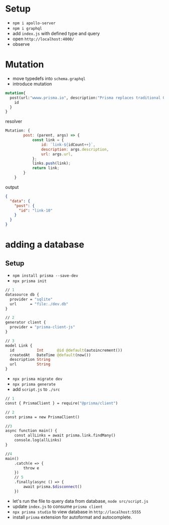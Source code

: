 # Setup
- `npm i apollo-server`
- `npm i graphql`
- add `index.js` with defined type and query
- open `http://localhost:4000/`
- observe

# Mutation
- move typedefs into `schema.graphql`
- introduce mutation
```graphql
mutation{
  post(url:"wwww.prisma.io", description:"Prisma replaces traditional ORMs"){
    id
  }
}
```
resolver
```javascript
Mutation: {
        post: (parent, args) => {
            const link = {
                id: `link-${idCount++}`,
                description: args.description,
                url: args.url,
            };
            links.push(link);
            return link;
        }
    }
```
output
```json
{
  "data": {
    "post": {
      "id": "link-10"
    }
  }
}
```

# adding a database
## Setup
- `npm install prisma --save-dev`
- `npx prisma init`
```graphql
// 1
datasource db {
  provider = "sqlite"
  url      = "file:./dev.db"
}

// 2
generator client {
  provider = "prisma-client-js"
}

// 3
model Link {
  id          Int      @id @default(autoincrement())
  createdAt   DateTime @default(now())
  description String
  url         String
}
```
- `npx prisma migrate dev`
- `npx prisma generate`
- add `script.js` to `./src`
```graphql
// 1
const { PrismaClient } = require("@prisma/client")

// 2
const prisma = new PrismaClient()

//3
async function main() {
    const allLinks = await prisma.link.findMany()
    console.log(allLinks)
}

//4
main()
    .catch(e => {
        throw e
    })
    // 5
    .finally(async () => {
        await prisma.$disconnect()
    })
```
- let's run the file to query data from database, `node src/script.js`
- update `index.js` to consume `prisma client`
- `npx prisma studio` to view database in `http://localhost:5555`
- install `prisma` extension for autoformat and autocomplete.